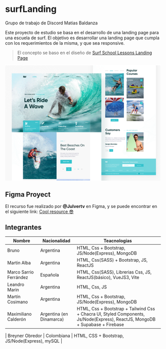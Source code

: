 # surfLanding

Grupo de trabajo de Discord Matias Baldanza

Este proyecto de estudio se basa en el desarrollo de una landing page para una escuela de surf. El objetivo es desarrollar una landing page que cumpla con los requerimientos de la misma, y que sea responsive.

> El concepto se baso en el diseño de [Surf School Lessons Landing Page](https://dribbble.com/shots/9181377-Surf-School-Lessons-Landing-Page/attachments/1224385?mode=media)

![Personba surfeando el tunel de una ola](https://github.com/GeraAlcantara/surfLanding/blob/main/public/img/screenshotdribble.png)

## Figma Proyect 

El recurso fue realizado por **@Julvertv** en Figma, y se puede encontrar en el siguiente link: [Cool resource 😎](https://www.figma.com/file/pMrGEOBODIqvSRhUdcVoQL/Surf?node-id=18%3A200&t=3ByxSYPZ7vQ34N9F-0)

## Integrantes

| Nombre                 	| Nacionalidad             	| Teacnologias                                                                                                                  	|
|------------------------	|--------------------------	|-------------------------------------------------------------------------------------------------------------------------------	|
| Bruno                  	| Argentina                	| HTML, Css + Bootstrap, JS/Node(Express), MongoDB                                                                              	|
| Martin Alba            	| Argentina                	| HTML, Css(SASS) + Bootstrap, JS, ReactJS                                                                                      	|
| Marco Sarrio Ferrández 	| Española                 	| HTML, Css(SASS), Librerias Css, JS, ReactJS(básico), VueJS3, Vite                                                             	|
| Leandro Marin          	| Argentina                	| HTML, Css, JS                                                                                                                 	|
| Martín Cosimano        	| Argentina                	| HTML, Css + Bootstrap, JS/Node(Express), MongoDB                                                                              	|
| Maximiliano Calderón   	| Argentina (en Dinamarca) 	| HTML, Css + Bootstrap + Tailwind Css + Chacra UI, Styled Components, Js/Node(Express), ReactJS, MongoDB + Supabase + Firebase 	|

| Breyner Obredor        	| Colombiana                	| HTML, CSS + Bootstrap, JS/Node(Express), mySQL                                                                              	|



